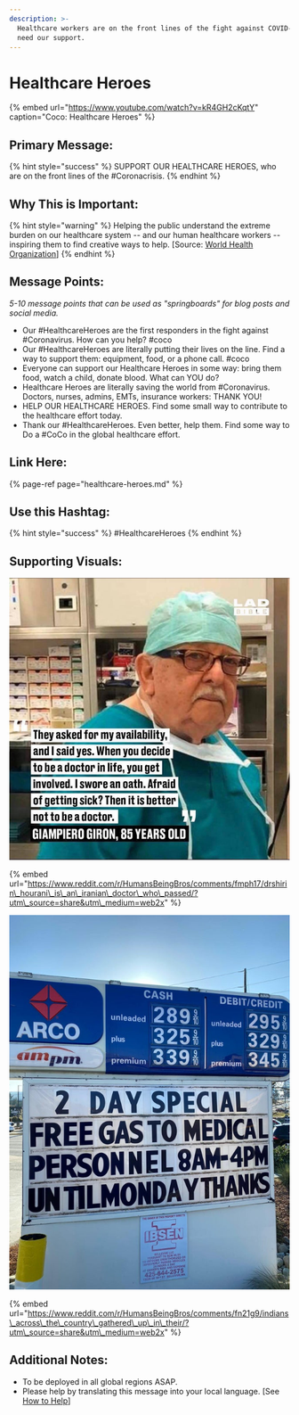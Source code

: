 ```yaml
---
description: >-
  Healthcare workers are on the front lines of the fight against COVID-19. They
  need our support.
---
```


# Healthcare Heroes

{% embed url="https://www.youtube.com/watch?v=kR4GH2cKqtY" caption="Coco: Healthcare Heroes" %}

## Primary Message:

{% hint style="success" %}
SUPPORT OUR HEALTHCARE HEROES, who are on the front lines of the \#Coronacrisis.
{% endhint %}

## Why This is Important:

{% hint style="warning" %}
Helping the public understand the extreme burden on our healthcare system -- and our human healthcare workers -- inspiring them to find creative ways to help. \[Source: [World Health Organization](https://www.who.int/csr/resources/publications/ebola/recovery-toolkit/en/)\]
{% endhint %}

## Message Points:

_5-10 message points that can be used as "springboards" for blog posts and social media._

* Our \#HealthcareHeroes are the first responders in the fight against \#Coronavirus. How can you help? \#coco
* Our \#HealthcareHeroes are literally putting their lives on the line. Find a way to support them: equipment, food, or a phone call. \#coco
* Everyone can support our Healthcare Heroes in some way: bring them food, watch a child, donate blood. What can YOU do? 
* Healthcare Heroes are literally saving the world from \#Coronavirus. Doctors, nurses, admins, EMTs, insurance workers: THANK YOU!
* HELP OUR HEALTHCARE HEROES. Find some small way to contribute to the healthcare effort today.
* Thank our \#HealthcareHeroes. Even better, help them. Find some way to Do a \#CoCo in the global healthcare effort.

## Link Here:

{% page-ref page="healthcare-heroes.md" %}

## Use this Hashtag:

{% hint style="success" %}
\#HealthcareHeroes
{% endhint %}

## Supporting Visuals:

![](../.gitbook/assets/humans-helping-humans-giron.jpg)

{% embed url="https://www.reddit.com/r/HumansBeingBros/comments/fmph17/drshirin\_hourani\_is\_an\_iranian\_doctor\_who\_passed/?utm\_source=share&utm\_medium=web2x" %}

![](../.gitbook/assets/healthcare-heroes-gas.jpg)

{% embed url="https://www.reddit.com/r/HumansBeingBros/comments/fn21g9/indians\_across\_the\_country\_gathered\_up\_in\_their/?utm\_source=share&utm\_medium=web2x" %}



## Additional Notes:

* To be deployed in all global regions ASAP.
* Please help by translating this message into your local language. \[See [How to Help](../how-to-help.md)\]



